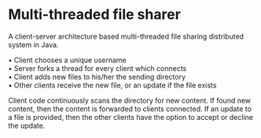 # Multi-threaded file sharer

A client-server architecture based multi-threaded file sharing distributed system in Java.

• Client chooses a unique username  
• Server forks a thread for every client which connects  
• Client adds new files to his/her the sending directory  
• Other clients receive the new file, or an update if the file exists

Client code continuously scans the directory for new content. If found new content, then the content is forwarded to clients connected. If an update to a file is provided, then the other clients have the option to accept or decline the update.
